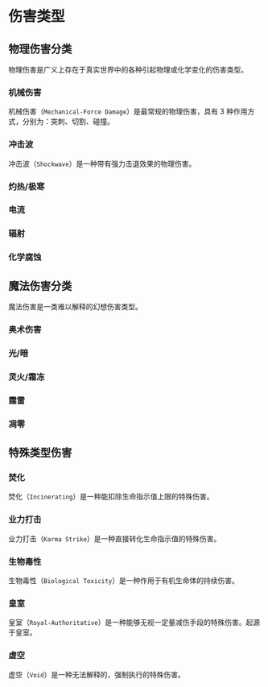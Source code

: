 # 伤害类型

## 物理伤害分类

物理伤害是广义上存在于真实世界中的各种引起物理或化学变化的伤害类型。

### 机械伤害

机械伤害（`Mechanical-Force Damage`）是最常规的物理伤害，具有 3 种作用方式，分别为：突刺、切割、碰撞。

### 冲击波

冲击波（`Shockwave`）是一种带有强力击退效果的物理伤害。

### 灼热/极寒

### 电流

### 辐射

### 化学腐蚀

## 魔法伤害分类

魔法伤害是一类难以解释的幻想伤害类型。

### 奥术伤害

### 光/暗

### 灵火/霜冻

### 霆雷

### 凋零

## 特殊类型伤害

### 焚化

焚化（`Incinerating`）是一种能扣除生命指示值上限的特殊伤害。

### 业力打击

业力打击（`Karma Strike`）是一种直接转化生命指示值的特殊伤害。

### 生物毒性

生物毒性（`Biological Toxicity`）是一种作用于有机生命体的持续伤害。

### 皇室

皇室（`Royal-Authoritative`）是一种能够无视一定量减伤手段的特殊伤害。起源于皇室。

### 虚空

虚空（`Void`）是一种无法解释的，强制执行的特殊伤害。